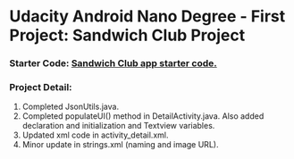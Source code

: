 # Udacity Android Nano Degree - First Project: Sandwich Club Project 

### Starter Code: [Sandwich Club app starter code.](https://github.com/udacity/sandwich-club-starter-code)

### Project Detail: 

1. Completed JsonUtils.java.
2. Completed populateUI() method in DetailActivity.java. Also added declaration and initialization and Textview variables. 
3. Updated xml code in activity_detail.xml. 
4. Minor update in strings.xml (naming and image URL).